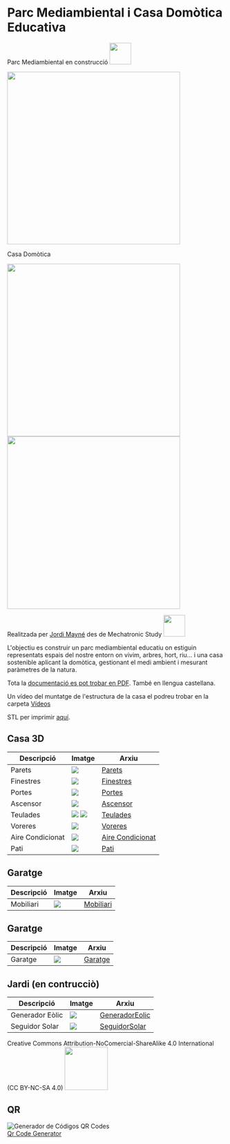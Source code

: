 # Parc Mediambiental i Casa Domòtica Educativa

Parc Mediambiental en construcció <img src="Imatges/UnderConstruction.png" width="50" />

<img src="Imatges/Parc.png" width="400" />

Casa Domòtica

<img src="Imatges/MVIMG_20220114_194909_492.jpg" width="400" /> <img src="Imatges/IMG_20200816_234822_996.jpg" width="400" />

Realitzada per [Jordi Mayné](https://github.com/maynej) des de Mechatronic Study <img src="Imatges/Logo3senseFons.png" width="50" />

L'objectiu es construir un parc mediambiental educatiu on estiguin representats espais del nostre entorn on vivim, arbres, hort, riu... i una casa sostenible aplicant la domòtica, gestionant el medi ambient i mesurant paràmetres de la natura.

Tota la [documentació es pot trobar en PDF](https://github.com/maynej/Smart-Home/tree/main/DOC). També en llengua castellana.

Un vídeo del muntatge de l'estructura de la casa el podreu trobar en la carpeta [Vídeos](https://github.com/maynej/Smart-Home/tree/main/Videos)

STL per imprimir [aquí](https://github.com/maynej/Smart-Home/tree/main/STL_SMARTHOME).

## Casa 3D 
  
Descripció         | Imatge          | Arxiu         
------------- | ------------- | ------------- 
Parets |![](Imatges/Parets.png) | [Parets](STL_SMARTHOME/Casa/Parets)
Finestres |![](Imatges/Finestres.jpg) | [Finestres](STL_SMARTHOME/Casa/Finestres)
Portes |![](Imatges/Portes.png) | [Portes](STL_SMARTHOME/Casa/Portes)
Ascensor |![](Imatges/16.png) | [Ascensor](STL_SMARTHOME/Casa/Ascensor)
Teulades |![](Imatges/Frontal.png) ![](Imatges/Trassera.png) | [Teulades](STL_SMARTHOME/Casa/Teulada)
Voreres |![](Imatges/Voreres.png) | [Voreres](STL_SMARTHOME/Casa/Vorera)
Aire Condicionat |![](Imatges/AireCondicionat.png) | [Aire Condicionat](STL_SMARTHOME/Casa/AireCondicionat)
Pati |![](Imatges/Pati.png) | [Pati](STL_SMARTHOME/Casa/Pati)

## Garatge

Descripció         | Imatge          | Arxiu         
------------- | ------------- | ------------- 
Mobiliari |![](Imatges/Mobiliari.png) | [Mobiliari](STL_SMARTHOME/Casa/Mobiliari)

## Garatge

Descripció         | Imatge          | Arxiu         
------------- | ------------- | ------------- 
Garatge |![](Imatges/Garatge.png) | [Garatge](STL_SMARTHOME/Garatge)

## Jardi (en contrucciò)

Descripció         | Imatge          | Arxiu         
------------- | ------------- | ------------- 
Generador Eòlic |![](Imatges/GeneradorEolic.png) | [GeneradorEolic](STL_SMARTHOME/Jardi/GeneradorEolic)
Seguidor Solar |![](Imatges/SeguidorSolar.png) | [SeguidorSolar](STL_SMARTHOME/Jardi/SeguidorSolar)

Creative Commons Attribution-NoComercial-ShareAlike 4.0 International (CC BY-NC-SA 4.0)  <img src="Imatges/CC.png" width="100" />

## QR
<div id="qrcode">
<img src="https://www.codigos-qr.com/qr/php/qr_img.php?d=https%3A%2F%2Fgithub.com%2Fmaynej%2FSmart-Home&s=8&e=m" alt="Generador de Códigos QR Codes"/>
<br/><a href="https://www.codigos-qr.com/en/qr-code-generator/" target="_blank" id"qrgenerator">Qr Code Generator</a>
</div>

